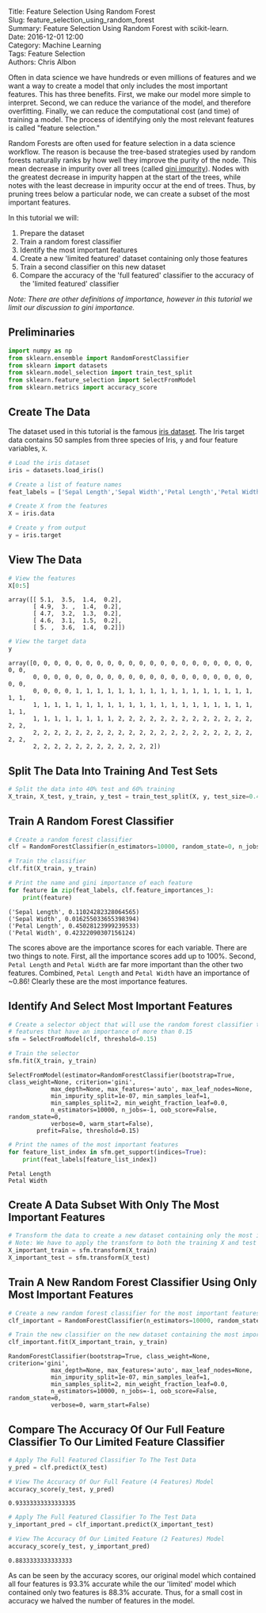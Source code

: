 Title: Feature Selection Using Random Forest  
Slug: feature_selection_using_random_forest  
Summary: Feature Selection Using Random Forest with scikit-learn.  
Date: 2016-12-01 12:00  
Category: Machine Learning  
Tags: Feature Selection  
Authors: Chris Albon  

Often in data science we have hundreds or even millions of features and we want a way to create a model that only includes the most important features. This has three benefits. First, we make our model more simple to interpret. Second, we can reduce the variance of the model, and therefore overfitting. Finally, we can reduce the computational cost (and time) of training a model. The process of identifying only the most relevant features is called "feature selection."

Random Forests are often used for feature selection in a data science workflow. The reason is because the tree-based strategies used by random forests naturally ranks by how well they improve the purity of the node. This mean decrease in impurity over all trees (called [gini impurity](https://en.wikipedia.org/wiki/Decision_tree_learning#Gini_impurity)). Nodes with the greatest decrease in impurity happen at the start of the trees, while notes with the least decrease in impurity occur at the end of trees. Thus, by pruning trees below a particular node, we can create a subset of the most important features.

In this tutorial we will:

1. Prepare the dataset
2. Train a random forest classifier
3. Identify the most important features
4. Create a new 'limited featured' dataset containing only those features
5. Train a second classifier on this new dataset
6. Compare the accuracy of the 'full featured' classifier to the accuracy of the 'limited featured' classifier

_Note: There are other definitions of importance, however in this tutorial we limit our discussion to gini importance._

## Preliminaries


```python
import numpy as np
from sklearn.ensemble import RandomForestClassifier
from sklearn import datasets
from sklearn.model_selection import train_test_split
from sklearn.feature_selection import SelectFromModel
from sklearn.metrics import accuracy_score
```

## Create The Data

The dataset used in this tutorial is the famous [iris dataset](https://en.wikipedia.org/wiki/Iris_flower_data_set). The Iris target data contains 50 samples from three species of Iris, `y` and four feature variables, `X`.


```python
# Load the iris dataset
iris = datasets.load_iris()

# Create a list of feature names
feat_labels = ['Sepal Length','Sepal Width','Petal Length','Petal Width']

# Create X from the features
X = iris.data

# Create y from output
y = iris.target
```

## View The Data


```python
# View the features
X[0:5]
```




    array([[ 5.1,  3.5,  1.4,  0.2],
           [ 4.9,  3. ,  1.4,  0.2],
           [ 4.7,  3.2,  1.3,  0.2],
           [ 4.6,  3.1,  1.5,  0.2],
           [ 5. ,  3.6,  1.4,  0.2]])




```python
# View the target data
y
```




    array([0, 0, 0, 0, 0, 0, 0, 0, 0, 0, 0, 0, 0, 0, 0, 0, 0, 0, 0, 0, 0, 0, 0,
           0, 0, 0, 0, 0, 0, 0, 0, 0, 0, 0, 0, 0, 0, 0, 0, 0, 0, 0, 0, 0, 0, 0,
           0, 0, 0, 0, 1, 1, 1, 1, 1, 1, 1, 1, 1, 1, 1, 1, 1, 1, 1, 1, 1, 1, 1,
           1, 1, 1, 1, 1, 1, 1, 1, 1, 1, 1, 1, 1, 1, 1, 1, 1, 1, 1, 1, 1, 1, 1,
           1, 1, 1, 1, 1, 1, 1, 1, 2, 2, 2, 2, 2, 2, 2, 2, 2, 2, 2, 2, 2, 2, 2,
           2, 2, 2, 2, 2, 2, 2, 2, 2, 2, 2, 2, 2, 2, 2, 2, 2, 2, 2, 2, 2, 2, 2,
           2, 2, 2, 2, 2, 2, 2, 2, 2, 2, 2, 2])



## Split The Data Into Training And Test Sets


```python
# Split the data into 40% test and 60% training
X_train, X_test, y_train, y_test = train_test_split(X, y, test_size=0.4, random_state=0)
```

## Train A Random Forest Classifier


```python
# Create a random forest classifier
clf = RandomForestClassifier(n_estimators=10000, random_state=0, n_jobs=-1)

# Train the classifier
clf.fit(X_train, y_train)

# Print the name and gini importance of each feature
for feature in zip(feat_labels, clf.feature_importances_):
    print(feature)
```

    ('Sepal Length', 0.11024282328064565)
    ('Sepal Width', 0.016255033655398394)
    ('Petal Length', 0.45028123999239533)
    ('Petal Width', 0.42322090307156124)


The scores above are the importance scores for each variable. There are two things to note. First, all the importance scores add up to 100%. Second, `Petal Length` and `Petal Width` are far more important than the other two features. Combined, `Petal Length` and `Petal Width` have an importance of ~0.86! Clearly these are the most importance features.

## Identify And Select Most Important Features


```python
# Create a selector object that will use the random forest classifier to identify
# features that have an importance of more than 0.15
sfm = SelectFromModel(clf, threshold=0.15)

# Train the selector
sfm.fit(X_train, y_train)
```




    SelectFromModel(estimator=RandomForestClassifier(bootstrap=True, class_weight=None, criterion='gini',
                max_depth=None, max_features='auto', max_leaf_nodes=None,
                min_impurity_split=1e-07, min_samples_leaf=1,
                min_samples_split=2, min_weight_fraction_leaf=0.0,
                n_estimators=10000, n_jobs=-1, oob_score=False, random_state=0,
                verbose=0, warm_start=False),
            prefit=False, threshold=0.15)




```python
# Print the names of the most important features
for feature_list_index in sfm.get_support(indices=True):
    print(feat_labels[feature_list_index])
```

    Petal Length
    Petal Width


## Create A Data Subset With Only The Most Important Features


```python
# Transform the data to create a new dataset containing only the most important features
# Note: We have to apply the transform to both the training X and test X data.
X_important_train = sfm.transform(X_train)
X_important_test = sfm.transform(X_test)
```

## Train A New Random Forest Classifier Using Only Most Important Features


```python
# Create a new random forest classifier for the most important features
clf_important = RandomForestClassifier(n_estimators=10000, random_state=0, n_jobs=-1)

# Train the new classifier on the new dataset containing the most important features
clf_important.fit(X_important_train, y_train)
```




    RandomForestClassifier(bootstrap=True, class_weight=None, criterion='gini',
                max_depth=None, max_features='auto', max_leaf_nodes=None,
                min_impurity_split=1e-07, min_samples_leaf=1,
                min_samples_split=2, min_weight_fraction_leaf=0.0,
                n_estimators=10000, n_jobs=-1, oob_score=False, random_state=0,
                verbose=0, warm_start=False)



## Compare The Accuracy Of Our Full Feature Classifier To Our Limited Feature Classifier


```python
# Apply The Full Featured Classifier To The Test Data
y_pred = clf.predict(X_test)

# View The Accuracy Of Our Full Feature (4 Features) Model
accuracy_score(y_test, y_pred)
```




    0.93333333333333335




```python
# Apply The Full Featured Classifier To The Test Data
y_important_pred = clf_important.predict(X_important_test)

# View The Accuracy Of Our Limited Feature (2 Features) Model
accuracy_score(y_test, y_important_pred)
```




    0.8833333333333333



As can be seen by the accuracy scores, our original model which contained all four features is 93.3% accurate while the our 'limited' model which contained only two features is 88.3% accurate. Thus, for a small cost in accuracy we halved the number of features in the model.
